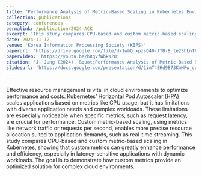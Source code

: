 ```yaml
---
title: "Performance Analysis of Metric-Based Scaling in Kubernetes Environments: A Comparative Study of CPU Utilization and Custom Metric Approaches"
collection: publications
category: conferences
permalink: /publication/2024-ACK
excerpt: 'This study compares CPU-based and custom metric-based scaling methods in Kubernetes, showing that custom metrics tailored to application needs can enhance scalability and efficiency. Findings reveal that, at certain scaling thresholds under dynamic network traffic, custom metrics reduce average latency by 85% to 87% compared to CPU-based scaling'
date: 2024-11-12
venue: 'Korea Information Processing Society (KIPS)'
paperurl: 'https://drive.google.com/file/d/1wbQ_xpzsQ40-fTB-B_te2ShLnTPSpZ88/view?usp=drive_link'
papervideo: 'https://youtu.be/hRqvfWbkKZU'
citation: 'J. Jung (2024). &quot;Performance Analysis of Metric-Based Scaling in Kubernetes Environments: A Comparative Study of CPU Utilization and Custom Metric Approaches&quot; <i>Korea Information Processing Society (KIPS)</i>.'
slidesurl: 'https://docs.google.com/presentation/d/1imT4EHd9B73KnMPw_cp16j1uIFkMQ-ya/edit?usp=sharing&ouid=116001109415801449045&rtpof=true&sd=true'

---
```


Effective resource management is vital in cloud environments to optimize performance and costs. Kubernetes’ Horizontal Pod Autoscaler (HPA) scales applications based on metrics like CPU usage, but it has limitations with diverse application needs and complex workloads. These limitations are especially noticeable when specific metrics, such as request latency, are crucial for performance. Custom metric-based scaling, using metrics like network traffic or requests per second, enables more precise resource allocation suited to application demands, such as real-time streaming. This study compares CPU-based and custom metric-based scaling in Kubernetes, showing that custom metrics can greatly enhance performance and efficiency, especially in latency-sensitive applications with dynamic workloads. The goal is to demonstrate how custom metrics provide an optimized solution for complex cloud environments.

<br>

